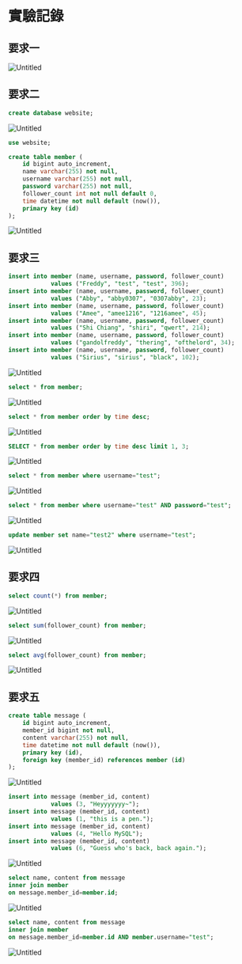 # 實驗記錄

## 要求一

![Untitled](%E5%AF%A6%E9%A9%97%E8%A8%98%E9%8C%84%2083ca0962d88e4f60b5fe456dc149de8c/Untitled.png)

## 要求二

```sql
create database website;
```

![Untitled](%E5%AF%A6%E9%A9%97%E8%A8%98%E9%8C%84%2083ca0962d88e4f60b5fe456dc149de8c/Untitled%201.png)

```sql
use website;
```

```sql
create table member (
    id bigint auto_increment, 
    name varchar(255) not null, 
    username varchar(255) not null, 
    password varchar(255) not null, 
    follower_count int not null default 0, 
    time datetime not null default (now()), 
    primary key (id)
);
```

![Untitled](%E5%AF%A6%E9%A9%97%E8%A8%98%E9%8C%84%2083ca0962d88e4f60b5fe456dc149de8c/Untitled%202.png)

## 要求三

```sql
insert into member (name, username, password, follower_count) 
            values ("Freddy", "test", "test", 396);
insert into member (name, username, password, follower_count) 
            values ("Abby", "abby0307", "0307abby", 23);
insert into member (name, username, password, follower_count) 
            values ("Amee", "amee1216", "1216amee", 45);
insert into member (name, username, password, follower_count) 
            values ("Shi Chiang", "shiri", "qwert", 214);
insert into member (name, username, password, follower_count) 
            values ("gandolfreddy", "thering", "ofthelord", 34);
insert into member (name, username, password, follower_count) 
            values ("Sirius", "sirius", "black", 102);
```

![Untitled](%E5%AF%A6%E9%A9%97%E8%A8%98%E9%8C%84%2083ca0962d88e4f60b5fe456dc149de8c/Untitled%203.png)

```sql
select * from member;
```

![Untitled](%E5%AF%A6%E9%A9%97%E8%A8%98%E9%8C%84%2083ca0962d88e4f60b5fe456dc149de8c/Untitled%204.png)

```sql
select * from member order by time desc;
```

![Untitled](%E5%AF%A6%E9%A9%97%E8%A8%98%E9%8C%84%2083ca0962d88e4f60b5fe456dc149de8c/Untitled%205.png)

```sql
SELECT * from member order by time desc limit 1, 3;
```

![Untitled](%E5%AF%A6%E9%A9%97%E8%A8%98%E9%8C%84%2083ca0962d88e4f60b5fe456dc149de8c/Untitled%206.png)

```sql
select * from member where username="test";
```

![Untitled](%E5%AF%A6%E9%A9%97%E8%A8%98%E9%8C%84%2083ca0962d88e4f60b5fe456dc149de8c/Untitled%207.png)

```sql
select * from member where username="test" AND password="test";
```

![Untitled](%E5%AF%A6%E9%A9%97%E8%A8%98%E9%8C%84%2083ca0962d88e4f60b5fe456dc149de8c/Untitled%208.png)

```sql
update member set name="test2" where username="test";
```

![Untitled](%E5%AF%A6%E9%A9%97%E8%A8%98%E9%8C%84%2083ca0962d88e4f60b5fe456dc149de8c/Untitled%209.png)

## 要求四

```sql
select count(*) from member;
```

![Untitled](%E5%AF%A6%E9%A9%97%E8%A8%98%E9%8C%84%2083ca0962d88e4f60b5fe456dc149de8c/Untitled%2010.png)

```sql
select sum(follower_count) from member;
```

![Untitled](%E5%AF%A6%E9%A9%97%E8%A8%98%E9%8C%84%2083ca0962d88e4f60b5fe456dc149de8c/Untitled%2011.png)

```sql
select avg(follower_count) from member;
```

![Untitled](%E5%AF%A6%E9%A9%97%E8%A8%98%E9%8C%84%2083ca0962d88e4f60b5fe456dc149de8c/Untitled%2012.png)

## 要求五

```sql
create table message (
    id bigint auto_increment, 
    member_id bigint not null, 
    content varchar(255) not null, 
    time datetime not null default (now()), 
    primary key (id),
    foreign key (member_id) references member (id)
);
```

![Untitled](%E5%AF%A6%E9%A9%97%E8%A8%98%E9%8C%84%2083ca0962d88e4f60b5fe456dc149de8c/Untitled%2013.png)

```sql
insert into message (member_id, content) 
            values (3, "Heyyyyyyy~");
insert into message (member_id, content) 
            values (1, "this is a pen.");
insert into message (member_id, content) 
            values (4, "Hello MySQL");
insert into message (member_id, content) 
            values (6, "Guess who's back, back again.");
```

![Untitled](%E5%AF%A6%E9%A9%97%E8%A8%98%E9%8C%84%2083ca0962d88e4f60b5fe456dc149de8c/Untitled%2014.png)

```sql
select name, content from message 
inner join member 
on message.member_id=member.id;
```

![Untitled](%E5%AF%A6%E9%A9%97%E8%A8%98%E9%8C%84%2083ca0962d88e4f60b5fe456dc149de8c/Untitled%2015.png)

```sql
select name, content from message 
inner join member 
on message.member_id=member.id AND member.username="test";
```

![Untitled](%E5%AF%A6%E9%A9%97%E8%A8%98%E9%8C%84%2083ca0962d88e4f60b5fe456dc149de8c/Untitled%2016.png)